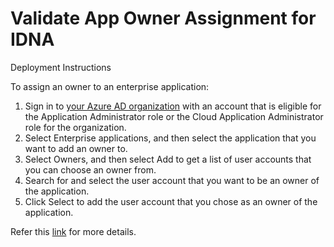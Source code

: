 # Validate App Owner Assignment for IDNA


Deployment Instructions



To assign an owner to an enterprise application:

1. Sign in to [your Azure AD organization](https://portal.azure.com/#blade/Microsoft_AAD_IAM/ActiveDirectoryMenuBlade/Overview) with an account that is eligible for the Application Administrator role or the Cloud Application Administrator role for the organization.
1. Select Enterprise applications, and then select the application that you want to add an owner to.
1. Select Owners, and then select Add to get a list of user accounts that you can choose an owner from.
1. Search for and select the user account that you want to be an owner of the application.
1. Click Select to add the user account that you chose as an owner of the application.

Refer this [link](https://docs.microsoft.com/en-us/azure/active-directory/manage-apps/assign-app-owners) for more details.